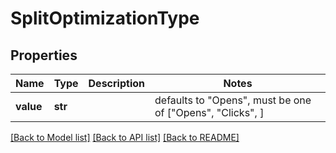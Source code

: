 # SplitOptimizationType

## Properties
Name | Type | Description | Notes
------------ | ------------- | ------------- | -------------
**value** | **str** |  | defaults to "Opens",  must be one of ["Opens", "Clicks", ]

[[Back to Model list]](../README.md#documentation-for-models) [[Back to API list]](../README.md#documentation-for-api-endpoints) [[Back to README]](../README.md)


